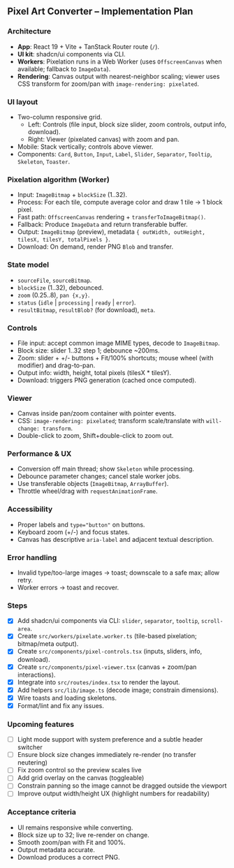 ## Pixel Art Converter – Implementation Plan

### Architecture
- **App**: React 19 + Vite + TanStack Router route (`/`).
- **UI kit**: shadcn/ui components via CLI.
- **Workers**: Pixelation runs in a Web Worker (uses `OffscreenCanvas` when available; fallback to `ImageData`).
- **Rendering**: Canvas output with nearest-neighbor scaling; viewer uses CSS transform for zoom/pan with `image-rendering: pixelated`.

### UI layout
- Two-column responsive grid.
  - Left: Controls (file input, block size slider, zoom controls, output info, download).
  - Right: Viewer (pixelated canvas) with zoom and pan.
- Mobile: Stack vertically; controls above viewer.
- Components: `Card`, `Button`, `Input`, `Label`, `Slider`, `Separator`, `Tooltip`, `Skeleton`, `Toaster`.

### Pixelation algorithm (Worker)
- Input: `ImageBitmap` + `blockSize` (1..32).
- Process: For each tile, compute average color and draw 1 tile → 1 block pixel.
- Fast path: `OffscreenCanvas` rendering + `transferToImageBitmap()`.
- Fallback: Produce `ImageData` and return transferable buffer.
- Output: `ImageBitmap` (preview), metadata `{ outWidth, outHeight, tilesX, tilesY, totalPixels }`.
- Download: On demand, render PNG `Blob` and transfer.

### State model
- `sourceFile`, `sourceBitmap`.
- `blockSize` (1..32), debounced.
- `zoom` (0.25..8), `pan {x,y}`.
- `status` (`idle` | `processing` | `ready` | `error`).
- `resultBitmap`, `resultBlob?` (for download), `meta`.

### Controls
- File input: accept common image MIME types, decode to `ImageBitmap`.
- Block size: slider 1..32 step 1; debounce ~200ms.
- Zoom: slider + +/- buttons + Fit/100% shortcuts; mouse wheel (with modifier) and drag-to-pan.
- Output info: width, height, total pixels (tilesX * tilesY).
- Download: triggers PNG generation (cached once computed).

### Viewer
- Canvas inside pan/zoom container with pointer events.
- CSS: `image-rendering: pixelated`; transform scale/translate with `will-change: transform`.
- Double-click to zoom, Shift+double-click to zoom out.

### Performance & UX
- Conversion off main thread; show `Skeleton` while processing.
- Debounce parameter changes; cancel stale worker jobs.
- Use transferable objects (`ImageBitmap`, `ArrayBuffer`).
- Throttle wheel/drag with `requestAnimationFrame`.

### Accessibility
- Proper labels and `type="button"` on buttons.
- Keyboard zoom (+/-) and focus states.
- Canvas has descriptive `aria-label` and adjacent textual description.

### Error handling
- Invalid type/too-large images → toast; downscale to a safe max; allow retry.
- Worker errors → toast and recover.

### Steps
- [x] Add shadcn/ui components via CLI: `slider`, `separator`, `tooltip`, `scroll-area`.
- [x] Create `src/workers/pixelate.worker.ts` (tile-based pixelation; bitmap/meta output).
- [x] Create `src/components/pixel-controls.tsx` (inputs, sliders, info, download).
- [x] Create `src/components/pixel-viewer.tsx` (canvas + zoom/pan interactions).
- [x] Integrate into `src/routes/index.tsx` to render the layout.
- [x] Add helpers `src/lib/image.ts` (decode image; constrain dimensions).
- [x] Wire toasts and loading skeletons.
- [x] Format/lint and fix any issues.

### Upcoming features
- [ ] Light mode support with system preference and a subtle header switcher
- [ ] Ensure block size changes immediately re-render (no transfer neutering)
- [ ] Fix zoom control so the preview scales live
- [ ] Add grid overlay on the canvas (toggleable)
- [ ] Constrain panning so the image cannot be dragged outside the viewport
- [ ] Improve output width/height UX (highlight numbers for readability)

### Acceptance criteria
- UI remains responsive while converting.
- Block size up to 32; live re-render on change.
- Smooth zoom/pan with Fit and 100%.
- Output metadata accurate.
- Download produces a correct PNG.

